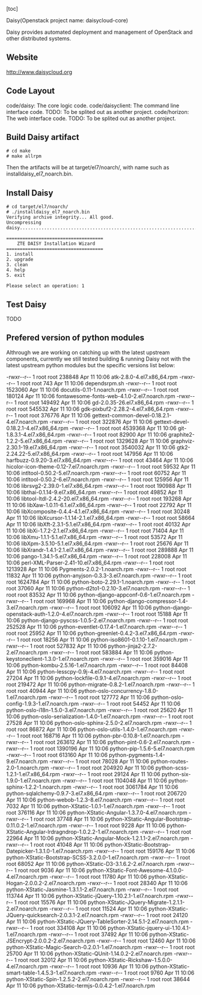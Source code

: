[toc]

Daisy(Openstack project name: daisycloud-core)


Daisy provides automated deployment and management of OpenStack and other distributed systems.

## Website
http://www.daisycloud.org

## Code Layout

code/daisy: The core logic code.
code/daisyclient: The command line interface code. TODO: To be splited out as another project.
code/horizon: The web interface code. TODO: To be splited out as another project.

## Build Daisy artifact

``` 
# cd make 
# make allrpm
```

Then the artifacts will be at target/el7/noarch/, with name such as installdaisy_el7_noarch.bin.

## Install Daisy

```
# cd target/el7/noarch/
# ./installdaisy_el7_noarch.bin
Verifying archive integrity... All good.
Uncompressing daisy.....................................................................................................................................................................................

====================================
    ZTE DAISY Installation Wizard
====================================
1. install
2. upgrade
3. clean
4. help
5. exit

Please select an operation: 1
```

## Test Daisy

TODO


## Prefered version of python modules



Althrough we are working on catching up with the latest upstream components, currently we still tested building & running Daisy not with the latest upstream python modules but the specific versions list below:

-rwxr--r-- 1 root root  238848 Apr 11 10:06 atk-2.8.0-4.el7.x86_64.rpm
-rwxr--r-- 1 root root     743 Apr 11 10:06 dependsrpm.sh
-rwxr--r-- 1 root root 1523060 Apr 11 10:06 docutils-0.11-1.noarch.rpm
-rwxr--r-- 1 root root  180124 Apr 11 10:06 fontawesome-fonts-web-4.1.0-2.el7.noarch.rpm
-rwxr--r-- 1 root root  149492 Apr 11 10:06 gd-2.0.35-26.el7.x86_64.rpm
-rwxr--r-- 1 root root  545532 Apr 11 10:06 gdk-pixbuf2-2.28.2-4.el7.x86_64.rpm
-rwxr--r-- 1 root root  376776 Apr 11 10:06 gettext-common-devel-0.18.2.1-4.el7.noarch.rpm
-rwxr--r-- 1 root root  322876 Apr 11 10:06 gettext-devel-0.18.2.1-4.el7.x86_64.rpm
-rwxr--r-- 1 root root 4539368 Apr 11 10:06 git-1.8.3.1-4.el7.x86_64.rpm
-rwxr--r-- 1 root root   82900 Apr 11 10:06 graphite2-1.2.2-5.el7.x86_64.rpm
-rwxr--r-- 1 root root 1329628 Apr 11 10:06 graphviz-2.30.1-19.el7.x86_64.rpm
-rwxr--r-- 1 root root 3540032 Apr 11 10:06 gtk2-2.24.22-5.el7.x86_64.rpm
-rwxr--r-- 1 root root  147956 Apr 11 10:06 harfbuzz-0.9.20-3.el7.x86_64.rpm
-rwxr--r-- 1 root root   43464 Apr 11 10:06 hicolor-icon-theme-0.12-7.el7.noarch.rpm
-rwxr--r-- 1 root root   59532 Apr 11 10:06 intltool-0.50.2-5.el7.noarch.rpm
-rwxr--r-- 1 root root   60752 Apr 11 10:06 intltool-0.50.2-6.el7.noarch.rpm
-rwxr--r-- 1 root root  125956 Apr 11 10:06 librsvg2-2.39.0-1.el7.x86_64.rpm
-rwxr--r-- 1 root root  190988 Apr 11 10:06 libthai-0.1.14-9.el7.x86_64.rpm
-rwxr--r-- 1 root root   49852 Apr 11 10:06 libtool-ltdl-2.4.2-20.el7.x86_64.rpm
-rwxr--r-- 1 root root  193268 Apr 11 10:06 libXaw-1.0.11-6.1.el7.x86_64.rpm
-rwxr--r-- 1 root root   22792 Apr 11 10:06 libXcomposite-0.4.4-4.1.el7.x86_64.rpm
-rwxr--r-- 1 root root   30248 Apr 11 10:06 libXcursor-1.1.14-2.1.el7.x86_64.rpm
-rwxr--r-- 1 root root   58664 Apr 11 10:06 libXft-2.3.1-5.1.el7.x86_64.rpm
-rwxr--r-- 1 root root   40132 Apr 11 10:06 libXi-1.7.2-2.1.el7.x86_64.rpm
-rwxr--r-- 1 root root   71404 Apr 11 10:06 libXmu-1.1.1-5.1.el7.x86_64.rpm
-rwxr--r-- 1 root root   53572 Apr 11 10:06 libXpm-3.5.10-5.1.el7.x86_64.rpm
-rwxr--r-- 1 root root   25676 Apr 11 10:06 libXrandr-1.4.1-2.1.el7.x86_64.rpm
-rwxr--r-- 1 root root  289888 Apr 11 10:06 pango-1.34.1-5.el7.x86_64.rpm
-rwxr--r-- 1 root root  228008 Apr 11 10:06 perl-XML-Parser-2.41-10.el7.x86_64.rpm
-rwxr--r-- 1 root root 1213928 Apr 11 10:06 Pygments-2.0.2-1.noarch.rpm
-rwxr--r-- 1 root root   11832 Apr 11 10:06 python-anyjson-0.3.3-3.el7.noarch.rpm
-rwxr--r-- 1 root root 1624784 Apr 11 10:06 python-boto-2.29.1-1.noarch.rpm
-rwxr--r-- 1 root root   37060 Apr 11 10:06 python-d2to1-0.2.10-3.el7.noarch.rpm
-rwxr--r-- 1 root root   83532 Apr 11 10:06 python-django-appconf-0.6-1.el7.noarch.rpm
-rwxr--r-- 1 root root  169968 Apr 11 10:06 python-django-compressor-1.4-3.el7.noarch.rpm
-rwxr--r-- 1 root root  106092 Apr 11 10:06 python-django-openstack-auth-1.2.0-4.el7.noarch.rpm
-rwxr--r-- 1 root root   15188 Apr 11 10:06 python-django-pyscss-1.0.5-2.el7.noarch.rpm
-rwxr--r-- 1 root root  252528 Apr 11 10:06 python-eventlet-0.17.4-1.el7.noarch.rpm
-rwxr--r-- 1 root root   25952 Apr 11 10:06 python-greenlet-0.4.2-3.el7.x86_64.rpm
-rwxr--r-- 1 root root   18256 Apr 11 10:06 python-iso8601-0.1.10-1.el7.noarch.rpm
-rwxr--r-- 1 root root  527832 Apr 11 10:06 python-jinja2-2.7.2-2.el7.noarch.rpm
-rwxr--r-- 1 root root  583884 Apr 11 10:06 python-keystoneclient-1.3.0-1.el7.noarch.rpm
-rwxr--r-- 1 root root  359016 Apr 11 10:06 python-kombu-2.5.16-1.el7.noarch.rpm
-rwxr--r-- 1 root root   84408 Apr 11 10:06 python-lesscpy-0.9j-4.el7.noarch.rpm
-rwxr--r-- 1 root root   27204 Apr 11 10:06 python-lockfile-0.9.1-4.el7.noarch.rpm
-rwxr--r-- 1 root root  219472 Apr 11 10:06 python-migrate-0.8.2-1.el7.noarch.rpm
-rwxr--r-- 1 root root   40944 Apr 11 10:06 python-oslo-concurrency-1.8.0-1.el7.noarch.rpm
-rwxr--r-- 1 root root  127772 Apr 11 10:06 python-oslo-config-1.9.3-1.el7.noarch.rpm
-rwxr--r-- 1 root root   54452 Apr 11 10:06 python-oslo-i18n-1.5.0-3.el7.noarch.rpm
-rwxr--r-- 1 root root   25620 Apr 11 10:06 python-oslo-serialization-1.4.0-1.el7.noarch.rpm
-rwxr--r-- 1 root root   27528 Apr 11 10:06 python-oslo-sphinx-2.5.0-2.el7.noarch.rpm
-rwxr--r-- 1 root root   86872 Apr 11 10:06 python-oslo-utils-1.4.0-1.el7.noarch.rpm
-rwxr--r-- 1 root root  168716 Apr 11 10:06 python-pbr-0.10.8-1.el7.noarch.rpm
-rwxr--r-- 1 root root  263612 Apr 11 10:06 python-pint-0.6-2.el7.noarch.rpm
-rwxr--r-- 1 root root 1390196 Apr 11 10:06 python-pip-1.5.6-5.el7.noarch.rpm
-rwxr--r-- 1 root root  613160 Apr 11 10:06 python-pygments-1.4-9.el7.noarch.rpm
-rwxr--r-- 1 root root   78028 Apr 11 10:06 python-routes-2.0-1.noarch.rpm
-rwxr--r-- 1 root root  204920 Apr 11 10:06 python-scss-1.2.1-1.el7.x86_64.rpm
-rwxr--r-- 1 root root   29124 Apr 11 10:06 python-six-1.9.0-1.el7.noarch.rpm
-rwxr--r-- 1 root root 1104048 Apr 11 10:06 python-sphinx-1.2.2-1.noarch.rpm
-rwxr--r-- 1 root root 3061784 Apr 11 10:06 python-sqlalchemy-0.9.7-3.el7.x86_64.rpm
-rwxr--r-- 1 root root  206720 Apr 11 10:06 python-webob-1.2.3-8.el7.noarch.rpm
-rwxr--r-- 1 root root    7032 Apr 11 10:06 python-XStatic-1.0.1-1.el7.noarch.rpm
-rwxr--r-- 1 root root  376116 Apr 11 10:06 python-XStatic-Angular-1.3.7.0-4.el7.noarch.rpm
-rwxr--r-- 1 root root   37748 Apr 11 10:06 python-XStatic-Angular-Bootstrap-0.11.0.2-1.el7.noarch.rpm
-rwxr--r-- 1 root root    9228 Apr 11 10:06 python-XStatic-Angular-lrdragndrop-1.0.2.2-1.el7.noarch.rpm
-rwxr--r-- 1 root root   22964 Apr 11 10:06 python-XStatic-Angular-Mock-1.2.1.1-2.el7.noarch.rpm
-rwxr--r-- 1 root root   41048 Apr 11 10:06 python-XStatic-Bootstrap-Datepicker-1.3.1.0-1.el7.noarch.rpm
-rwxr--r-- 1 root root  159176 Apr 11 10:06 python-XStatic-Bootstrap-SCSS-3.2.0.0-1.el7.noarch.rpm
-rwxr--r-- 1 root root   68052 Apr 11 10:06 python-XStatic-D3-3.1.6.2-2.el7.noarch.rpm
-rwxr--r-- 1 root root    9036 Apr 11 10:06 python-XStatic-Font-Awesome-4.1.0.0-4.el7.noarch.rpm
-rwxr--r-- 1 root root   11780 Apr 11 10:06 python-XStatic-Hogan-2.0.0.2-2.el7.noarch.rpm
-rwxr--r-- 1 root root   28340 Apr 11 10:06 python-XStatic-Jasmine-1.3.1.1-2.el7.noarch.rpm
-rwxr--r-- 1 root root  113744 Apr 11 10:06 python-XStatic-jQuery-1.10.2.1-1.el7.noarch.rpm
-rwxr--r-- 1 root root   15576 Apr 11 10:06 python-XStatic-JQuery-Migrate-1.2.1.1-2.el7.noarch.rpm
-rwxr--r-- 1 root root   11524 Apr 11 10:06 python-XStatic-JQuery-quicksearch-2.0.3.1-2.el7.noarch.rpm
-rwxr--r-- 1 root root   24120 Apr 11 10:06 python-XStatic-JQuery-TableSorter-2.14.5.1-2.el7.noarch.rpm
-rwxr--r-- 1 root root  334108 Apr 11 10:06 python-XStatic-jquery-ui-1.10.4.1-1.el7.noarch.rpm
-rwxr--r-- 1 root root   37492 Apr 11 10:06 python-XStatic-JSEncrypt-2.0.0.2-2.el7.noarch.rpm
-rwxr--r-- 1 root root   12460 Apr 11 10:06 python-XStatic-Magic-Search-0.2.0.1-1.el7.noarch.rpm
-rwxr--r-- 1 root root   25700 Apr 11 10:06 python-XStatic-QUnit-1.14.0.2-2.el7.noarch.rpm
-rwxr--r-- 1 root root   32012 Apr 11 10:06 python-XStatic-Rickshaw-1.5.0.0-4.el7.noarch.rpm
-rwxr--r-- 1 root root   10936 Apr 11 10:06 python-XStatic-smart-table-1.4.5.3-1.el7.noarch.rpm
-rwxr--r-- 1 root root    9760 Apr 11 10:06 python-XStatic-Spin-1.2.5.2-2.el7.noarch.rpm
-rwxr--r-- 1 root root   38644 Apr 11 10:06 python-XStatic-termjs-0.0.4.2-1.el7.noarch.rpm



